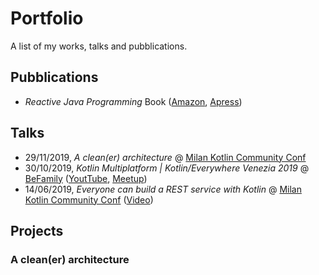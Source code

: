 # Portfolio
A list of my works, talks and pubblications.

## Pubblications

- *Reactive Java Programming* Book ([Amazon](https://www.amazon.com/Reactive-Java-Programming-Andrea-Maglie/dp/1484214293/ref=sr_1_1?keywords=andrea+maglie&qid=1575112130&sr=8-1), [Apress](https://www.apress.com/gp/book/9781484214299))


## Talks

- 29/11/2019, *A clean(er) architecture* @ [Milan Kotlin Community Conf](https://milan.kotlincommunityconf.com/)
- 30/10/2019, *Kotlin Multiplatform | Kotlin/Everywhere Venezia 2019* @ [BeFamily](https://www.befamily.it/) ([YoutTube](https://www.youtube.com/watch?v=gTrdMiGs92M), [Meetup](https://www.meetup.com/it-IT/GDG-Venezia/events/265665209/))
- 14/06/2019, *Everyone can build a REST service with Kotlin* @ [Milan Kotlin Community Conf](https://milan.kotlincommunityconf.com/) ([Video](https://vimeo.com/showcase/5286228/video/279944670))

## Projects

### A clean(er) architecture
